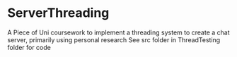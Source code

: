 # ServerThreading
A Piece of Uni coursework to implement a threading system to create a chat server, primarily using personal research
See src folder in ThreadTesting folder for code 
